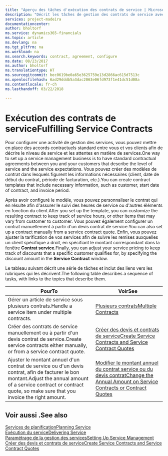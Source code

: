 ```yaml
---
title: "Aperçu des tâches d'exécution des contrats de service | Microsoft Docs"
description: "Décrit les tâches de gestion des contrats de service avec les clients."
services: project-madeira
documentationcenter: 
author: bholtorf
ms.service: dynamics365-financials
ms.topic: article
ms.devlang: na
ms.tgt_pltfrm: na
ms.workload: na
ms.search.keywords: contract, agreement, configure
ms.date: 08/23/2017
ms.author: bholtorf
ms.translationtype: HT
ms.sourcegitcommit: bec0619be0a65e3625759e13d2866ac615d7513c
ms.openlocfilehash: 6ad29dddb5a3dac2063e06fd973f1e41dc51d08a
ms.contentlocale: fr-ch
ms.lasthandoff: 03/22/2018

---
```

# <a name="fulfilling-service-contracts"></a><span data-ttu-id="3c5f6-103">Exécution des contrats de service</span><span class="sxs-lookup"><span data-stu-id="3c5f6-103">Fulfilling Service Contracts</span></span> 
<span data-ttu-id="3c5f6-104">Pour configurer une activité de gestion des services, vous pouvez mettre en place des accords contractuels standard entre vous et vos clients afin de décrire le niveau de service et les attentes en matière de services.</span><span class="sxs-lookup"><span data-stu-id="3c5f6-104">One way to set up a service management business is to have standard contractual agreements between you and your customers that describe the level of service and the service expectations.</span></span> <span data-ttu-id="3c5f6-105">Vous pouvez créer des modèles de contrat dans lesquels figurent les informations nécessaires (client, date de début du contrat, période de facturation, etc.).</span><span class="sxs-lookup"><span data-stu-id="3c5f6-105">You can create contract templates that include necessary information, such as customer, start date of contract, and invoice period.</span></span>  
  
<span data-ttu-id="3c5f6-106">Après avoir configuré le modèle, vous pouvez personnaliser le contrat qui en résulte afin d'assurer le suivi des heures de service ou d'autres éléments en fonction du client.</span><span class="sxs-lookup"><span data-stu-id="3c5f6-106">After you set up the template, you can customize the resulting contract to keep track of service hours, or other items that may vary from customer to customer.</span></span> <span data-ttu-id="3c5f6-107">Vous pouvez également configurer un contrat manuellement à partir d'un devis contrat de service.</span><span class="sxs-lookup"><span data-stu-id="3c5f6-107">You can also set up a contract manually from a service contract quote.</span></span> <span data-ttu-id="3c5f6-108">Enfin, vous pouvez ajuster la tarification de vos services afin de suivre les remises auxquelles un client spécifique a droit, en spécifiant le montant correspondant dans la fenêtre **Contrat service**.</span><span class="sxs-lookup"><span data-stu-id="3c5f6-108">Finally, you can adjust your service pricing to keep track of discounts that a specific customer qualifies for, by specifying the discount amount in the **Service Contract** window.</span></span>  

<span data-ttu-id="3c5f6-109">Le tableau suivant décrit une série de tâches et inclut des liens vers les rubriques qui les décrivent.</span><span class="sxs-lookup"><span data-stu-id="3c5f6-109">The following table describes a sequence of tasks, with links to the topics that describe them.</span></span>   
  
|<span data-ttu-id="3c5f6-110">**Pour**</span><span class="sxs-lookup"><span data-stu-id="3c5f6-110">**To**</span></span>|<span data-ttu-id="3c5f6-111">**Voir**</span><span class="sxs-lookup"><span data-stu-id="3c5f6-111">**See**</span></span>|  
|------------|-------------|  
|<span data-ttu-id="3c5f6-112">Gérer un article de service sous plusieurs contrats.</span><span class="sxs-lookup"><span data-stu-id="3c5f6-112">Handle a service item under multiple contracts.</span></span> | [<span data-ttu-id="3c5f6-113">Plusieurs contrats</span><span class="sxs-lookup"><span data-stu-id="3c5f6-113">Multiple Contracts</span></span>](service-multiple-contracts.md)|  
|<span data-ttu-id="3c5f6-114">Créer des contrats de service manuellement ou à partir d'un devis contrat de service.</span><span class="sxs-lookup"><span data-stu-id="3c5f6-114">Create service contracts either manually, or from a service contract quote.</span></span>| [<span data-ttu-id="3c5f6-115">Créer des devis et contrats de service</span><span class="sxs-lookup"><span data-stu-id="3c5f6-115">Create Service Contracts and Service Contract Quotes</span></span>](service-how-to-create-service-contracts-and-service-contract-quotes.md)|
|<span data-ttu-id="3c5f6-116">Ajuster le montant annuel d'un contrat de service ou d'un devis contrat, afin de facturer le bon montant.</span><span class="sxs-lookup"><span data-stu-id="3c5f6-116">Adjust the annual amount of a service contract or contract quote, so make sure that you invoice the right amount.</span></span>|[<span data-ttu-id="3c5f6-117">Modifier le montant annuel du contrat service ou du devis contrat</span><span class="sxs-lookup"><span data-stu-id="3c5f6-117">Change the Annual Amount on Service Contracts or Contract Quotes</span></span>](service-how-to-change-the-annual-amount-on-service-contracts-or-contract-quotes.md)|

## <a name="see-also"></a><span data-ttu-id="3c5f6-118">Voir aussi .</span><span class="sxs-lookup"><span data-stu-id="3c5f6-118">See also</span></span>
[<span data-ttu-id="3c5f6-119">Services de planification</span><span class="sxs-lookup"><span data-stu-id="3c5f6-119">Planning Service</span></span>](service-plan-service.md)  
[<span data-ttu-id="3c5f6-120">Exécution du service</span><span class="sxs-lookup"><span data-stu-id="3c5f6-120">Delivering Service</span></span>](service-deliver-service.md)  
[<span data-ttu-id="3c5f6-121">Paramétrage de la gestion des services</span><span class="sxs-lookup"><span data-stu-id="3c5f6-121">Setting Up Service Management</span></span>](service-setup-service.md)  
[<span data-ttu-id="3c5f6-122">Créer des devis et contrats de service</span><span class="sxs-lookup"><span data-stu-id="3c5f6-122">Create Service Contracts and Service Contract Quotes</span></span>](service-how-to-create-service-contracts-and-service-contract-quotes.md)  

